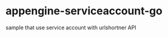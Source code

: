 appengine-serviceaccount-go
===========================

sample that use service account with urlshortner API
